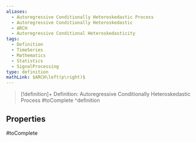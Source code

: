 ```yaml
---
aliases:
  - Autoregressive Conditionally Heteroskedastic Process
  - Autoregressive Conditionally Heteroskedastic
  - ARCH
  - Autoregressive Conditional Heteroskedasticity
tags:
  - Definition
  - TimeSeries
  - Mathematics
  - Statistics
  - SignalProcessing
type: definition
mathLink: $ARCH\left(p\right)$
---
```

> [!definition]+ Definition: Autoregressive Conditionally Heteroskedastic Process
> #toComplete
^definition

## Properties

#toComplete
